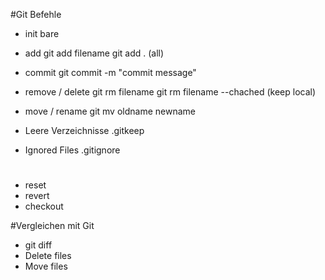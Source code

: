 #Git Befehle
- init 
   bare
* add 
git add filename
git add . (all)
* commit
git commit -m "commit message" 
* remove / delete
git rm filename
git rm filename --chached (keep local)
* move / rename 
git mv oldname newname  

* Leere Verzeichnisse 
.gitkeep
* Ignored Files
.gitignore



#
- reset 
- revert
- checkout 



#Vergleichen mit Git
- git diff
- Delete files
- Move files